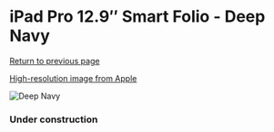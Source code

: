 # iPad Pro 12.9″ Smart Folio - Deep Navy

[Return to previous page](/ipad_pro4)

[High-resolution image from Apple](https://store.storeimages.cdn-apple.com/8756/as-images.apple.com/is/MJMJ3?wid=4500&hei=4500&fmt=png)

<div style="width: 384px"><img src="/everysource/MJMJ3.png" alt="Deep Navy"></div>

### Under construction
